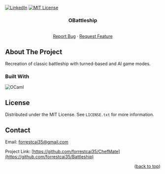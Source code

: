 
<a name="readme-top"></a>




[![LinkedIn][linkedin-shield]][linkedin-url]
[![MIT License][license-shield]][license-url]


<!-- PROJECT LOGO -->

<h3 align="center">OBattleship</h3>

  <p align="center">
    <br />
    <a href="https://github.com/forrestcai35/ChefMate/issues">Report Bug</a>
    ·
    <a href="https://github.com/forrestcai35/ChefMate/pulls">Request Feature</a>
  </p>
</div>




<!-- ABOUT THE PROJECT -->
## About The Project
Recreation of classic battleship with turned-based and AI game modes. 


### Built With


![OCaml](https://img.shields.io/badge/OCaml-%23E98407.svg?style=for-the-badge&logo=ocaml&logoColor=white&labelColor=)



<!-- LICENSE -->
## License

Distributed under the MIT License. See `LICENSE.txt` for more information.




<!-- CONTACT -->
## Contact

Email: forrestcai35@gmail.com

Project Link: [https://github.com/forrestcai35/ChefMate](https://github.com/forrestcai35/Battleship)

<p align="right">(<a href="#readme-top">back to top</a>)</p>



<!-- MARKDOWN LINKS & IMAGES -->
<!-- https://www.markdownguide.org/basic-syntax/#reference-style-links -->
[contributors-shield]: https://img.shields.io/github/contributors/github_username/repo_name.svg?style=for-the-badge
[contributors-url]: https://github.com/github_username/repo_name/graphs/contributors
[forks-shield]: https://img.shields.io/github/forks/github_username/repo_name.svg?style=for-the-badge
[forks-url]: https://github.com/github_username/repo_name/network/members
[stars-shield]: https://img.shields.io/github/stars/github_username/repo_name.svg?style=for-the-badge
[stars-url]: https://github.com/github_username/repo_name/stargazers
[license-shield]: https://img.shields.io/badge/MIT-red?style=for-the-badge&label=LICENSE
[license-url]: https://github.com/forrestcai35/ChefMate/blob/master/LICENSE.txt
[linkedin-shield]: https://img.shields.io/badge/-LinkedIn-black.svg?style=for-the-badge&logo=linkedin&colorB=555
[linkedin-url]: https://linkedin.com/in/forrestcai




[scikit-shield]: https://img.shields.io/badge/scikit-%23F7931E?style=for-the-badge&logo=scikit-learn&labelColor=black
[scikit-url]: https://scikit-learn.org/stable/
